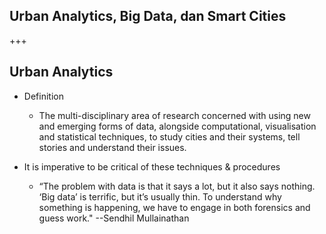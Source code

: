 ## Urban Analytics, Big Data, dan Smart Cities

+++
## Urban Analytics
- Definition
  - The multi-disciplinary area of research concerned with using new and emerging forms of data, alongside computational, visualisation and statistical techniques, to study cities and their systems, tell stories and understand their issues.

- It is imperative to be critical of these techniques & procedures
  - “The problem with data is that it says a lot, but it also says nothing. ‘Big data’ is terrific, but it’s usually thin. To understand why something is happening, we have to engage in both forensics and guess work." --Sendhil Mullainathan
